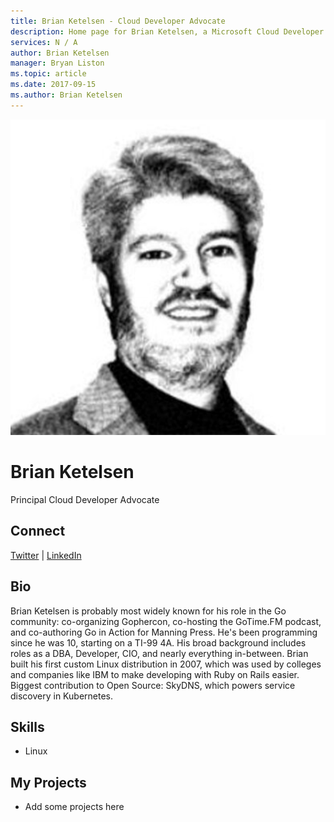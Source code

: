 ```yaml
---
title: Brian Ketelsen - Cloud Developer Advocate
description: Home page for Brian Ketelsen, a Microsoft Cloud Developer Advocate
services: N / A
author: Brian Ketelsen
manager: Bryan Liston
ms.topic: article
ms.date: 2017-09-15
ms.author: Brian Ketelsen
---
```


![Image of Brian Ketelsen](media/profiles/brian-ketelsen.png)

# Brian Ketelsen

Principal Cloud Developer Advocate

## Connect
[Twitter](https://twitter.com/bketelsen) | [LinkedIn](https://linkedin.com/in/brianketelsen)

## Bio

Brian Ketelsen is probably most widely known for his role in the Go community: co-organizing Gophercon, co-hosting the GoTime.FM podcast, and co-authoring Go in Action for Manning Press. He's been programming since he was 10, starting on a TI-99 4A. His broad background includes roles as a DBA, Developer, CIO, and nearly everything in-between. Brian built his first custom Linux distribution in 2007, which was used by colleges and companies like IBM to make developing with Ruby on Rails easier. Biggest contribution to Open Source: SkyDNS, which powers service discovery in Kubernetes.

## Skills

* Linux


## My Projects

* Add some projects here
